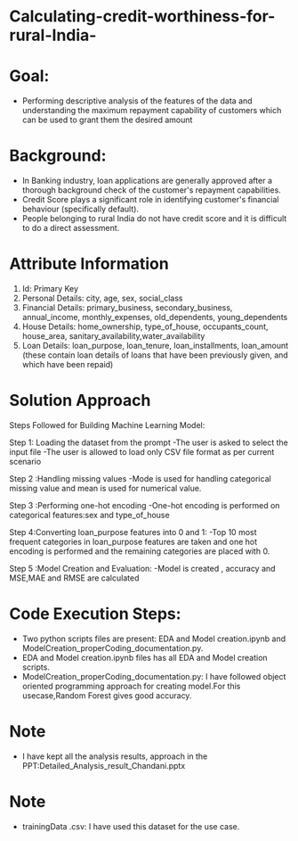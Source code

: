 # Calculating-credit-worthiness-for-rural-India-

# Goal: 

* Performing descriptive analysis of the features of the data and understanding  the maximum repayment capability of customers which can   be used to grant them the desired amount
# Background:
* In Banking industry, loan applications are generally approved after a thorough background
   check of the customer's repayment capabilities.
* Credit Score plays a significant role in identifying customer's financial behaviour (specifically default).
* People belonging to rural India do not have credit score and it is difficult to do a direct assessment.
# Attribute Information
1. Id: Primary Key
2. Personal Details: city, age, sex, social_class
3. Financial Details: primary_business, secondary_business, annual_income, monthly_expenses,
old_dependents, young_dependents
4. House Details: home_ownership, type_of_house, occupants_count, house_area, sanitary_availability,water_availability
5. Loan Details: loan_purpose, loan_tenure, loan_installments, loan_amount (these contain loan details of loans that have been     previously given, and which have been repaid)
 # Solution Approach
 Steps Followed for Building Machine Learning  Model:
 
Step 1: Loading the dataset from the  prompt
			-The user is asked to select the input file
			-The user is allowed to load only  CSV file format as per current scenario

Step 2 :Handling missing values
			-Mode is used for handling categorical missing value and mean is used for numerical value.
      
Step 3 :Performing one-hot encoding
			-One-hot encoding is performed on categorical features:sex and type_of_house
      
Step 4:Converting loan_purpose features into 0 and 1:
			-Top 10 most frequent categories in loan_purpose features are taken and one hot encoding is performed and the remaining categories are placed with 0.
      
Step 5 :Model Creation and Evaluation:
		-Model is created , accuracy and MSE,MAE and RMSE are calculated
# Code Execution Steps:
* Two python scripts files are present: EDA and Model creation.ipynb and ModelCreation_properCoding_documentation.py.
* EDA and Model creation.ipynb files has all EDA and Model creation scripts.
* ModelCreation_properCoding_documentation.py: I have followed object oriented programming approach for creating model.For this usecase,Random Forest gives good accuracy.
# Note
* I have kept all the analysis results, approach in the PPT:Detailed_Analysis_result_Chandani.pptx
# Note 
* trainingData .csv: I have used this dataset for the use case.
